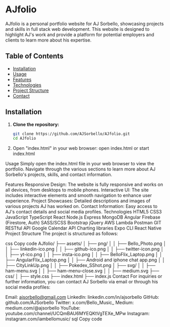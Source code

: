 # AJfolio

AJfolio is a personal portfolio website for AJ Sorbello, showcasing projects and skills in full stack web development. This website is designed to highlight AJ's work and provide a platform for potential employers and clients to learn more about his expertise.

## Table of Contents
- [Installation](#installation)
- [Usage](#usage)
- [Features](#features)
- [Technologies](#technologies)
- [Project Structure](#project-structure)
- [Contact](#contact)

## Installation

1. **Clone the repository:**
   ```sh
   git clone https://github.com/AJSorbello/AJfolio.git
   cd AJfolio

2. Open "index.html" in your web browser:
open index.html
or
start index.html

Usage
Simply open the index.html file in your web browser to view the portfolio. Navigate through the various sections to learn more about AJ Sorbello's projects, skills, and contact information.

Features
Responsive Design: The website is fully responsive and works on all devices, from desktops to mobile phones.
Interactive UI: The site includes interactive elements and smooth navigation to enhance user experience.
Project Showcases: Detailed descriptions and images of various projects AJ has worked on.
Contact Information: Easy access to AJ's contact details and social media profiles.
Technologies
HTML5
CSS3
JavaScript
TypeScript
React
Node.js
Express
MongoDB
Angular
Firebase (Firestore, Auth)
SASS/SCSS
Bootstrap
jQuery
AWS Lambda
Postman
GIT
RESTful API
Google Calendar API
Charting libraries
Expo CLI
React Native
Project Structure
The project is structured as follows:

css
Copy code
AJfolio/
├── assets/
│   ├── png/
│   │   ├── Bello_Photo.png
│   │   ├── linkedin-ico.png
│   │   ├── github-ico.png
│   │   ├── twitter-icon.png
│   │   ├── yt-ico.png
│   │   ├── insta-ico.png
│   │   ├── BelloFlix_Laptop.png
│   │   ├── AngularFlix_Laptop.png
│   │   ├── Android and iphone chat app.png
│   │   ├── CityLinkUp.png
│   │   ├── Pokedex_SShot.png
│   ├── svg/
│   │   ├── ham-menu.svg
│   │   ├── ham-menu-close.svg
│   │   ├── medium.svg
├── css/
│   ├── style.css
├── index.html
├── index.js
Contact
For inquiries or further information, you can contact AJ Sorbello via email or through his social media profiles:

Email: ajsorbello@gmail.com
LinkedIn: linkedin.com/in/ajsorbello
GitHub: github.com/AJSorbello
Twitter: x.com/Bello_Music_
Medium: medium.com/@ajsorbello
YouTube: youtube.com/channel/UCQmBAU6MYEQKtVgTEXe_MPw
Instagram: instagram.com/iambellomusic/
sql
Copy code

